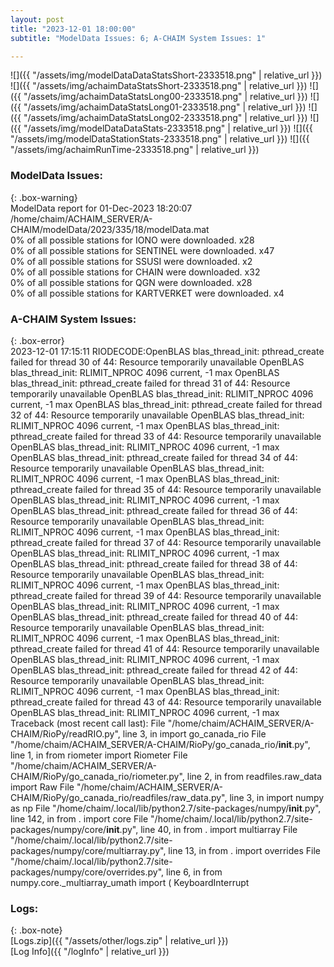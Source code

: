 ```yaml
---
layout: post
title: "2023-12-01 18:00:00"
subtitle: "ModelData Issues: 6; A-CHAIM System Issues: 1"

---
```


![]({{ "/assets/img/modelDataDataStatsShort-2333518.png" | relative_url }})
![]({{ "/assets/img/achaimDataStatsShort-2333518.png" | relative_url }})
![]({{ "/assets/img/achaimDataStatsLong00-2333518.png" | relative_url }})
![]({{ "/assets/img/achaimDataStatsLong01-2333518.png" | relative_url }})
![]({{ "/assets/img/achaimDataStatsLong02-2333518.png" | relative_url }})
![]({{ "/assets/img/modelDataDataStats-2333518.png" | relative_url }})
![]({{ "/assets/img/modelDataStationStats-2333518.png" | relative_url }})
![]({{ "/assets/img/achaimRunTime-2333518.png" | relative_url }})


### ModelData Issues:  
  
{: .box-warning}  
 ModelData report for 01-Dec-2023 18:20:07   
 /home/chaim/ACHAIM_SERVER/A-CHAIM/modelData/2023/335/18/modelData.mat   
 0% of all possible stations for IONO were downloaded. x28   
 0% of all possible stations for SENTINEL were downloaded. x47   
 0% of all possible stations for SSUSI were downloaded. x2   
 0% of all possible stations for CHAIN were downloaded. x32   
 0% of all possible stations for QGN were downloaded. x28   
 0% of all possible stations for KARTVERKET were downloaded. x4   
  
### A-CHAIM System Issues:  
  
{: .box-error}  
2023-12-01 17:15:11 RIODECODE:OpenBLAS blas_thread_init: pthread_create failed for thread 30 of 44: Resource temporarily unavailable
OpenBLAS blas_thread_init: RLIMIT_NPROC 4096 current, -1 max
OpenBLAS blas_thread_init: pthread_create failed for thread 31 of 44: Resource temporarily unavailable
OpenBLAS blas_thread_init: RLIMIT_NPROC 4096 current, -1 max
OpenBLAS blas_thread_init: pthread_create failed for thread 32 of 44: Resource temporarily unavailable
OpenBLAS blas_thread_init: RLIMIT_NPROC 4096 current, -1 max
OpenBLAS blas_thread_init: pthread_create failed for thread 33 of 44: Resource temporarily unavailable
OpenBLAS blas_thread_init: RLIMIT_NPROC 4096 current, -1 max
OpenBLAS blas_thread_init: pthread_create failed for thread 34 of 44: Resource temporarily unavailable
OpenBLAS blas_thread_init: RLIMIT_NPROC 4096 current, -1 max
OpenBLAS blas_thread_init: pthread_create failed for thread 35 of 44: Resource temporarily unavailable
OpenBLAS blas_thread_init: RLIMIT_NPROC 4096 current, -1 max
OpenBLAS blas_thread_init: pthread_create failed for thread 36 of 44: Resource temporarily unavailable
OpenBLAS blas_thread_init: RLIMIT_NPROC 4096 current, -1 max
OpenBLAS blas_thread_init: pthread_create failed for thread 37 of 44: Resource temporarily unavailable
OpenBLAS blas_thread_init: RLIMIT_NPROC 4096 current, -1 max
OpenBLAS blas_thread_init: pthread_create failed for thread 38 of 44: Resource temporarily unavailable
OpenBLAS blas_thread_init: RLIMIT_NPROC 4096 current, -1 max
OpenBLAS blas_thread_init: pthread_create failed for thread 39 of 44: Resource temporarily unavailable
OpenBLAS blas_thread_init: RLIMIT_NPROC 4096 current, -1 max
OpenBLAS blas_thread_init: pthread_create failed for thread 40 of 44: Resource temporarily unavailable
OpenBLAS blas_thread_init: RLIMIT_NPROC 4096 current, -1 max
OpenBLAS blas_thread_init: pthread_create failed for thread 41 of 44: Resource temporarily unavailable
OpenBLAS blas_thread_init: RLIMIT_NPROC 4096 current, -1 max
OpenBLAS blas_thread_init: pthread_create failed for thread 42 of 44: Resource temporarily unavailable
OpenBLAS blas_thread_init: RLIMIT_NPROC 4096 current, -1 max
OpenBLAS blas_thread_init: pthread_create failed for thread 43 of 44: Resource temporarily unavailable
OpenBLAS blas_thread_init: RLIMIT_NPROC 4096 current, -1 max
Traceback (most recent call last):
  File "/home/chaim/ACHAIM_SERVER/A-CHAIM/RioPy/readRIO.py", line 3, in <module>
    import go_canada_rio
  File "/home/chaim/ACHAIM_SERVER/A-CHAIM/RioPy/go_canada_rio/__init__.py", line 1, in <module>
    from riometer import Riometer
  File "/home/chaim/ACHAIM_SERVER/A-CHAIM/RioPy/go_canada_rio/riometer.py", line 2, in <module>
    from readfiles.raw_data import Raw
  File "/home/chaim/ACHAIM_SERVER/A-CHAIM/RioPy/go_canada_rio/readfiles/raw_data.py", line 3, in <module>
    import numpy as np
  File "/home/chaim/.local/lib/python2.7/site-packages/numpy/__init__.py", line 142, in <module>
    from . import core
  File "/home/chaim/.local/lib/python2.7/site-packages/numpy/core/__init__.py", line 40, in <module>
    from . import multiarray
  File "/home/chaim/.local/lib/python2.7/site-packages/numpy/core/multiarray.py", line 13, in <module>
    from . import overrides
  File "/home/chaim/.local/lib/python2.7/site-packages/numpy/core/overrides.py", line 6, in <module>
    from numpy.core._multiarray_umath import (
KeyboardInterrupt
  

### Logs:  
  
{: .box-note}  
[Logs.zip]({{ "/assets/other/logs.zip" | relative_url }})  
[Log Info]({{ "/logInfo" | relative_url }})  
